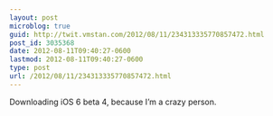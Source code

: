 ```yaml
---
layout: post
microblog: true
guid: http://twit.vmstan.com/2012/08/11/234313335770857472.html
post_id: 3035368
date: 2012-08-11T09:40:27-0600
lastmod: 2012-08-11T09:40:27-0600
type: post
url: /2012/08/11/234313335770857472.html
---
```

Downloading iOS 6 beta 4, because I’m a crazy person.
